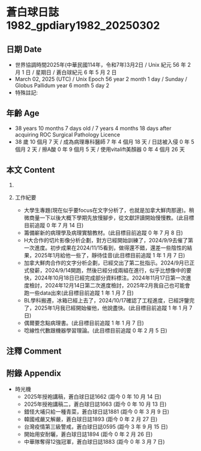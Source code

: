 [_metadata_:encoding]: - "utf-8"
[_metadata_:language]: - "zh-Hant-TW"
[_metadata_:fileformat]: - "markdown"
[_metadata_:MIME_type]: - "text/plain"
[_metadata_:markdown_version]: - "commonmark version 0.30"
[_metadata_:markdown_spec]: - "https://spec.commonmark.org/0.30/"

# 蒼白球日誌1982_gpdiary1982_20250302 #

## 日期 Date ##

* 世界協調時間2025年(中華民國114年，令和7年)3月2日 / Unix 紀元 56 年 2 月 1 日 / 星期日 / 蒼白球紀元 6 年 5 月 2 日
* March 02, 2025 (UTC) / Unix Epoch 56 year 2 month 1 day / Sunday / Globus Pallidum year 6 month 5 day 2
* 特殊註記:

## 年齡 Age ##

* 38 years 10 months 7 days old / 7 years 4 months 18 days after acquiring ROC Surgical Pathology Licence
* 38 歲 10 個月 7 天 / 成為病理專科醫師 7 年 4 個月 18 天 / 日誌被入侵 0 年 5 個月 2 天 / 擦A酸 0 年 9 個月 5 天 / 使用vitalift美顏器 0 年 4 個月 26 天

## 本文 Content ##

1. 

2. 工作紀要

    - 大學生專題(現在似乎要focus在文字分析了，也就是加拿大鮮肉那邊)。稍微商量一下以後大概下學期先放慢腳步，從文獻評讀開始慢慢教。(此目標目前追蹤 0 年 7 月 14 日)
    - 籌備嶄新的病理學及病理實驗教材。(此目標目前追蹤 0 年 7 月 8 日)
    - H大合作的切片影像分析企劃，對方已經開始訓練了，2024/9/9去催了第一次進度。初步成果在2024/11/15看到，做得還不錯，還差一些陰性的結果，2025年1月給他一些了，靜待佳音(此目標目前追蹤 1 年 1 月 7 日)
    - 加拿大鮮肉合作的文字分析企劃，已經交出了第二批指示。2024/9月已正式發薪，2024/9/14開跑，然後已經分成兩組在進行，似乎比想像中的要快，2024年10月18日已經完成部分資料標注。2024年11月17日第一次進度檢討，2024年12月14日第二次進度檢討，2025年2月我自己也可能會跑一些data出來(此目標目前追蹤 1 年 1 月 7 日)
    - BL學科搬遷，冰箱已經上去了，2024/10/17確認了工程進度，已經評鑒完了，2025年1月我已經開始催他，他說盡快。(此目標目前追蹤 1 年 1 月 7 日)
    - 偶爾要念點病理書。(此目標目前追蹤 1 年 1 月 7 日)
    - 唸線性代數跟機器學習理論。(此目標目前追蹤 0 年 2 月 5 日)

## 注釋 Comment ##


## 附錄 Appendix ##

* 時光機
    - 2025年授袍講稿，蒼白球日誌1662 (距今 0 年 10 月 14 日)
    - 2025年授袍講稿二，蒼白球日誌1663 (距今 0 年 10 月 13 日)
    - 錯怪大埔只給一種青菜，蒼白球日誌1881 (距今 0 年 3 月 9 日)
    - 韓國戒嚴又解嚴，蒼白球日誌1893 (距今 0 年 2 月 27 日)
    - 台灣疫情第三級警戒，蒼白球日誌0595 (距今 3 年 9 月 15 日)
    - 開始用安耐曬，蒼白球日誌1894 (距今 0 年 2 月 26 日)
    - 中華隊奪得12強冠軍，蒼白球日誌1883 (距今 0 年 3 月 7 日)
